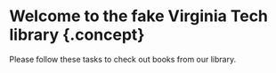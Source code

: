 # Welcome to the fake Virginia Tech library {.concept}

Please follow these tasks to check out books from our library.
